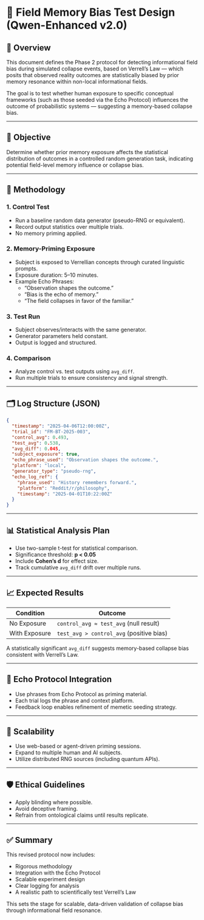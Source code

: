 # 🔬 Field Memory Bias Test Design (Qwen-Enhanced v2.0)

## 📌 Overview

This document defines the Phase 2 protocol for detecting informational field bias during simulated collapse events, based on Verrell’s Law — which posits that observed reality outcomes are statistically biased by prior memory resonance within non-local informational fields.

The goal is to test whether human exposure to specific conceptual frameworks (such as those seeded via the Echo Protocol) influences the outcome of probabilistic systems — suggesting a memory-based collapse bias.

---

## 🎯 Objective

Determine whether prior memory exposure affects the statistical distribution of outcomes in a controlled random generation task, indicating potential field-level memory influence or collapse bias.

---

## 🧪 Methodology

### 1. Control Test

- Run a baseline random data generator (pseudo-RNG or equivalent).
- Record output statistics over multiple trials.
- No memory priming applied.

### 2. Memory-Priming Exposure

- Subject is exposed to Verrellian concepts through curated linguistic prompts.
- Exposure duration: 5–10 minutes.
- Example Echo Phrases:
  - “Observation shapes the outcome.”
  - “Bias is the echo of memory.”
  - “The field collapses in favor of the familiar.”

### 3. Test Run

- Subject observes/interacts with the same generator.
- Generator parameters held constant.
- Output is logged and structured.

### 4. Comparison

- Analyze control vs. test outputs using `avg_diff`.
- Run multiple trials to ensure consistency and signal strength.

---

## 🗂️ Log Structure (JSON)

```json
{
  "timestamp": "2025-04-06T12:00:00Z",
  "trial_id": "FM-BT-2025-003",
  "control_avg": 0.493,
  "test_avg": 0.538,
  "avg_diff": 0.045,
  "subject_exposure": true,
  "echo_phrase_used": "Observation shapes the outcome.",
  "platform": "local",
  "generator_type": "pseudo-rng",
  "echo_log_ref": {
    "phrase_used": "History remembers forward.",
    "platform": "Reddit/r/philosophy",
    "timestamp": "2025-04-01T10:22:00Z"
  }
}
```

---

## 📊 Statistical Analysis Plan

- Use two-sample t-test for statistical comparison.
- Significance threshold: **p < 0.05**
- Include **Cohen’s d** for effect size.
- Track cumulative `avg_diff` drift over multiple runs.

---

## 📈 Expected Results

| Condition        | Outcome                                 |
|------------------|------------------------------------------|
| No Exposure      | `control_avg ≈ test_avg` (null result)  |
| With Exposure    | `test_avg > control_avg` (positive bias)|

A statistically significant `avg_diff` suggests memory-based collapse bias consistent with Verrell’s Law.

---

## 🔁 Echo Protocol Integration

- Use phrases from Echo Protocol as priming material.
- Each trial logs the phrase and context platform.
- Feedback loop enables refinement of memetic seeding strategy.

---

## 🧩 Scalability

- Use web-based or agent-driven priming sessions.
- Expand to multiple human and AI subjects.
- Utilize distributed RNG sources (including quantum APIs).

---

## 🛡 Ethical Guidelines

- Apply blinding where possible.
- Avoid deceptive framing.
- Refrain from ontological claims until results replicate.

---

## ✅ Summary

This revised protocol now includes:

- Rigorous methodology
- Integration with the Echo Protocol
- Scalable experiment design
- Clear logging for analysis
- A realistic path to scientifically test Verrell’s Law

This sets the stage for scalable, data-driven validation of collapse bias through informational field resonance.